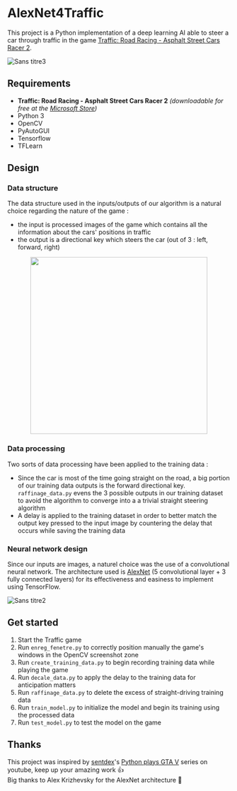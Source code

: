 # AlexNet4Traffic

This project is a Python implementation of a deep learning AI able to steer a car through traffic in the game [Traffic: Road Racing - Asphalt Street Cars Racer 2](https://www.microsoft.com/fr-mq/p/traffic-road-racing-asphalt-street-cars-racer-2/9nblggh11033).

![Sans titre3](https://user-images.githubusercontent.com/35910546/63232567-434bce80-c229-11e9-9cb0-5145c781b0cc.png)

## Requirements

* **Traffic: Road Racing - Asphalt Street Cars Racer 2** *(downloadable for free at the [Microsoft Store](https://www.microsoft.com/fr-mq/p/traffic-road-racing-asphalt-street-cars-racer-2/9nblggh11033))*
* Python 3
* OpenCV
* PyAutoGUI
* Tensorflow
* TFLearn

## Design

### Data structure

The data structure used in the inputs/outputs of our algorithm is a natural choice regarding the nature of the game :
* the input is processed images of the game which contains all the information about the cars' positions in traffic
* the output is a directional key which steers the car (out of 3 : left, forward, right)

<p align="center">
  <img src="https://user-images.githubusercontent.com/35910546/63232568-434bce80-c229-11e9-815b-b0ac51fb457e.png" width="400">
</p>

### Data processing

Two sorts of data processing have been applied to the training data :
* Since the car is most of the time going straight on the road, a big portion of our training data outputs is the forward directional key. `raffinage_data.py` evens the 3 possible outputs in our training dataset to avoid the algorithm to converge into a a trivial straight steering algorithm
* A delay is applied to the training dataset in order to better match the output key pressed to the input image by countering the delay that occurs while saving the training data

### Neural network design

Since our inputs are images, a naturel choice was the use of a convolutional neural network. The architecture used is [AlexNet](https://en.wikipedia.org/wiki/AlexNet) (5 convolutional layer + 3 fully connected layers) for its effectiveness and easiness to implement using TensorFlow.

![Sans titre2](https://user-images.githubusercontent.com/35910546/63232569-434bce80-c229-11e9-8b33-f0348d1207d8.png)

## Get started

1. Start the Traffic game
2. Run `enreg_fenetre.py` to correctly position manually the game's windows in the OpenCV screenshot zone
3. Run `create_training_data.py` to begin recording training data while playing the game
4. Run `decale_data.py` to apply the delay to the training data for anticipation matters
5. Run `raffinage_data.py` to delete the excess of straight-driving training data
6. Run `train_model.py` to initialize the model and begin its training using the processed data
7. Run `test_model.py` to test the model on the game


## Thanks 

This project was inspired by [sentdex](https://www.youtube.com/user/sentdex)'s [Python plays GTA V](https://www.youtube.com/playlist?list=PLQVvvaa0QuDeETZEOy4VdocT7TOjfSA8a) series on youtube, keep up your amazing work :+1:  
Big thanks to Alex Krizhevsky for the AlexNet architecture :clap:
